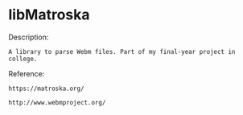 # libMatroska
Description:

    A library to parse Webm files. Part of my final-year project in college.

Reference:
  
    https://matroska.org/
  
    http://www.webmproject.org/
